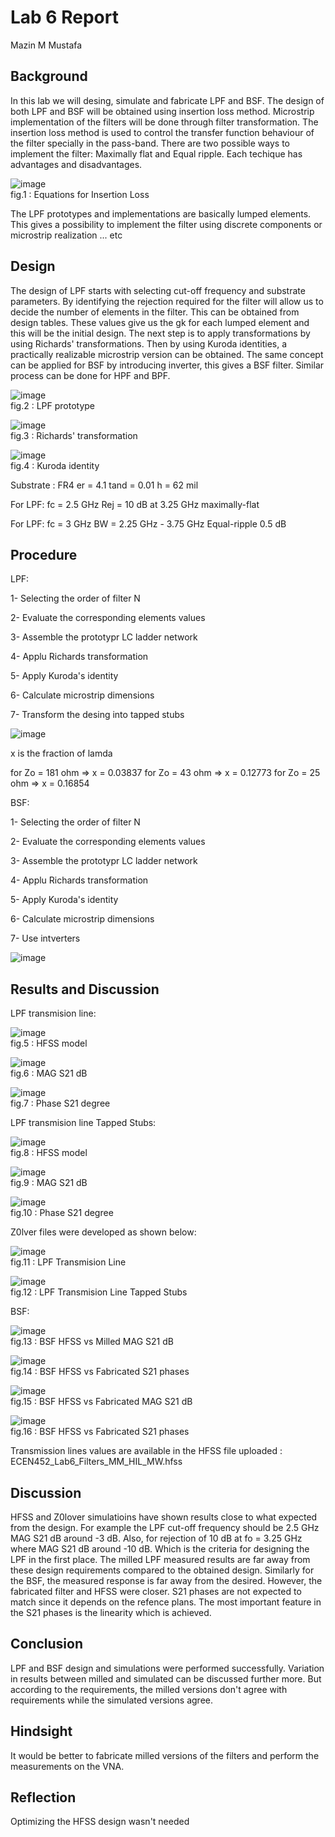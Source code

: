 # Lab 6 Report
Mazin M Mustafa 

## Background

In this lab we will desing, simulate and fabricate LPF and BSF. The design of both LPF and BSF will be obtained using insertion loss method. Microstrip implementation of the filters will be done through filter transformation. The insertion loss method is used to control the transfer function behaviour of the filter specially in the pass-band. There are two possible ways to implement the filter: Maximally flat and Equal ripple. Each techique has advantages and disadvantages. 

![image](https://github.com/CourseReps/ECEN452-Spring2016/blob/master/Students/Mazin-M-Mustafa/Lab6/equations.png) <br>
fig.1 : Equations for Insertion Loss

The LPF prototypes and implementations are basically lumped elements. This gives a possibility to implement the filter using discrete components or microstrip realization ... etc

## Design

The design of LPF starts with selecting cut-off frequency and substrate parameters. By identifying the rejection required for the filter will allow us to decide the number of elements in the filter. This can be obtained from design tables. These values give us the gk for each lumped element and this will be the initial design. The next step is to apply transformations by using Richards' transformations. Then by using Kuroda identities, a practically realizable microstrip version can be obtained. The same concept can be applied for BSF by introducing inverter, this gives a BSF filter. Similar process can be done for HPF and BPF.

![image](https://github.com/CourseReps/ECEN452-Spring2016/blob/master/Students/Mazin-M-Mustafa/Lab6/prototype.png) <br>
fig.2 : LPF prototype

![image](https://github.com/CourseReps/ECEN452-Spring2016/blob/master/Students/Mazin-M-Mustafa/Lab6/Rich.png) <br>
fig.3 : Richards' transformation

![image](https://github.com/CourseReps/ECEN452-Spring2016/blob/master/Students/Mazin-M-Mustafa/Lab6/kord.png) <br>
fig.4 : Kuroda identity

Substrate : FR4
er = 4.1
tand = 0.01
h = 62 mil

For LPF:
fc = 2.5 GHz
Rej = 10 dB at 3.25 GHz
maximally-flat

For LPF:
fc = 3 GHz
BW = 2.25 GHz - 3.75 GHz
Equal-ripple 0.5 dB

## Procedure

LPF:

1- Selecting the order of filter N

2- Evaluate the corresponding elements values

3- Assemble the prototypr LC ladder network

4- Applu Richards transformation

5- Apply Kuroda's identity

6- Calculate microstrip dimensions

7- Transform the desing into tapped stubs

![image](https://github.com/CourseReps/ECEN452-Spring2016/blob/master/Students/Mazin-M-Mustafa/Lab6/eq3.png) <br>

x is the fraction of lamda

for Zo = 181 ohm => x = 0.03837
for Zo = 43  ohm => x = 0.12773
for Zo = 25  ohm => x = 0.16854

BSF:

1- Selecting the order of filter N

2- Evaluate the corresponding elements values

3- Assemble the prototypr LC ladder network

4- Applu Richards transformation

5- Apply Kuroda's identity

6- Calculate microstrip dimensions

7- Use intverters

![image](https://github.com/CourseReps/ECEN452-Spring2016/blob/master/Students/Mazin-M-Mustafa/Lab6/eq2.png) <br>

## Results and Discussion

LPF transmision line:

![image](https://github.com/CourseReps/ECEN452-Spring2016/blob/master/Students/Mazin-M-Mustafa/Lab6/LPF1.png) <br>
fig.5 : HFSS model

![image](https://github.com/CourseReps/ECEN452-Spring2016/blob/master/Students/Mazin-M-Mustafa/Lab6/LPF1_dB.png) <br>
fig.6 : MAG S21 dB

![image](https://github.com/CourseReps/ECEN452-Spring2016/blob/master/Students/Mazin-M-Mustafa/Lab6/LPF1_phase.png) <br>
fig.7 : Phase S21 degree

LPF transmision line Tapped Stubs:

![image](https://github.com/CourseReps/ECEN452-Spring2016/blob/master/Students/Mazin-M-Mustafa/Lab6/LPF2.png) <br>
fig.8 : HFSS model

![image](https://github.com/CourseReps/ECEN452-Spring2016/blob/master/Students/Mazin-M-Mustafa/Lab6/LPF2_dB.png) <br>
fig.9 : MAG S21 dB

![image](https://github.com/CourseReps/ECEN452-Spring2016/blob/master/Students/Mazin-M-Mustafa/Lab6/LPF2_phase.png) <br>
fig.10 : Phase S21 degree

Z0lver files were developed as shown below:

![image](https://github.com/CourseReps/ECEN452-Spring2016/blob/master/Students/Mazin-M-Mustafa/Lab6/Zolv1.png) <br>
fig.11 : LPF Transmision Line

![image](https://github.com/CourseReps/ECEN452-Spring2016/blob/master/Students/Mazin-M-Mustafa/Lab6/Zolv2.png) <br>
fig.12 : LPF Transmision Line Tapped Stubs

BSF:

![image](https://github.com/CourseReps/ECEN452-Spring2016/blob/master/Students/Mazin-M-Mustafa/Lab6/BSF3_dB.png) <br>
fig.13 : BSF HFSS vs Milled MAG S21 dB

![image](https://github.com/CourseReps/ECEN452-Spring2016/blob/master/Students/Mazin-M-Mustafa/Lab6/BSF3_phase.png) <br>
fig.14 : BSF HFSS vs Fabricated S21 phases

![image](https://github.com/CourseReps/ECEN452-Spring2016/blob/master/Students/Mazin-M-Mustafa/Lab6/BSF2_dB.png) <br>
fig.15 : BSF HFSS vs Fabricated MAG S21 dB

![image](https://github.com/CourseReps/ECEN452-Spring2016/blob/master/Students/Mazin-M-Mustafa/Lab6/BSF2_phase.png) <br>
fig.16 : BSF HFSS vs Fabricated S21 phases

Transmission lines values are available in the HFSS file uploaded : ECEN452_Lab6_Filters_MM_HIL_MW.hfss

## Discussion

HFSS and Z0lover simulatioins have shown results close to what expected from the design. For example the LPF cut-off frequency should be 2.5 GHz MAG S21 dB around -3 dB. Also, for rejection of 10 dB at fo = 3.25 GHz where MAG S21 dB around -10 dB.
Which is the criteria for designing the LPF in the first place. The milled LPF measured results are far away from these design requirements compared to the obtained design. Similarly for the BSF, the measured response is far away from the desired. However, the fabricated filter and HFSS were closer. S21 phases are not expected to match since it depends on the refence plans. The most important feature in the S21 phases is the linearity which is achieved.

## Conclusion

LPF and BSF design and simulations were performed successfully. Variation in results between milled and simulated can be discussed further more. But according to the requirements, the milled versions don't agree with requirements while the simulated versions agree.

## Hindsight

It would be better to fabricate milled versions of the filters and perform the measurements on the VNA.

## Reflection

Optimizing the HFSS design wasn't needed

